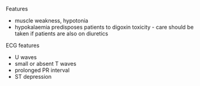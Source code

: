 Features  
* muscle weakness, hypotonia
* hypokalaemia predisposes patients to digoxin toxicity \- care should be taken if patients are also on diuretics

  
ECG features  
* U waves
* small or absent T waves
* prolonged PR interval
* ST depression
